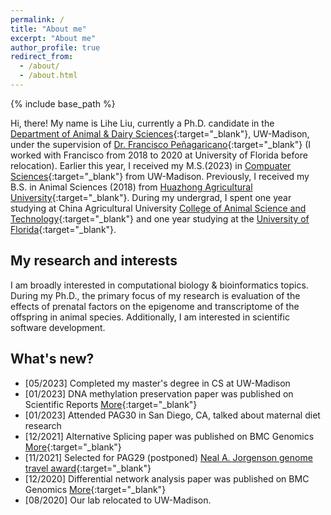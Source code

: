 ```yaml
---
permalink: /
title: "About me"
excerpt: "About me"
author_profile: true
redirect_from: 
  - /about/
  - /about.html
---
```


{% include base_path %}

Hi, there! My name is Lihe Liu, currently a Ph.D. candidate in the [Department of Animal & Dairy Sciences](https://andysci.wisc.edu/){:target="_blank"}, UW-Madison, under the supervision of [Dr. Francisco Peñagaricano](https://andysci.wisc.edu/directory/francisco-penagaricano/){:target="_blank"} (I worked with Francisco from 2018 to 2020 at University of Florida before relocation). Earlier this year, I received my M.S.(2023) in [Compuater Sciences](https://www.cs.wisc.edu/){:target="_blank"} from UW-Madison. Previously, I received my B.S. in Animal Sciences (2018) from [Huazhong Agricultural University](https://www.hzau.edu.cn/en/HOME.htm){:target="_blank"}. During my undergrad, I spent one year studying at China Agricultural University [College of Animal Science and Technology](https://cast1.cau.edu.cn/){:target="_blank"} and one year studying at the [University of Florida](https://www.ufl.edu/){:target="_blank"}.

## My research and interests
I am broadly interested in computational biology & bioinformatics topics. During my Ph.D., the primary focus of my research is evaluation of the effects of prenatal factors on the epigenome and transcriptome of the offspring in animal species. Additionally, I am interested in scientific software development. 
 <!-- e.g., full stack web application, R package, python package, etc. -->


## What's new?
- [05/2023] Completed my master's degree in CS at UW-Madison
- [01/2023] DNA methylation preservation paper was published on Scientific Reports [More](https://www.nature.com/articles/s41598-023-28896-3){:target="_blank"}
- [01/2023] Attended PAG30 in San Diego, CA, talked about maternal diet research
- [12/2021] Alternative Splicing paper was published on BMC Genomics [More](https://link.springer.com/article/10.1186/s12864-021-08065-4){:target="_blank"}
- [11/2021] Selected for PAG29 (postponed) [Neal A. Jorgenson genome travel award](https://www.intlpag.org/30/program/archives/pag-xxix-archives/news-xxix/440-travel-grants-2022-winners){:target="_blank"}
- [12/2020] Differential network analysis paper was published on BMC Genomics [More](https://bmcgenomics.biomedcentral.com/articles/10.1186/s12864-020-07068-x){:target="_blank"}
- [08/2020] Our lab relocated to UW-Madison.

